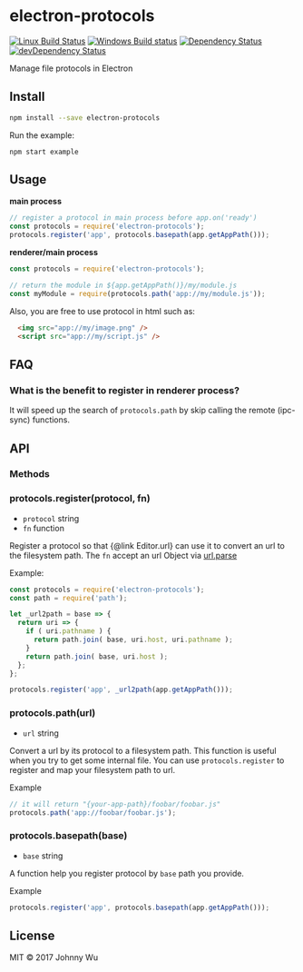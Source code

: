 # electron-protocols

[![Linux Build Status](https://travis-ci.org/electron-utils/electron-protocols.svg?branch=master)](https://travis-ci.org/electron-utils/electron-protocols)
[![Windows Build status](https://ci.appveyor.com/api/projects/status/rb2koei7jtsgnfyh?svg=true)](https://ci.appveyor.com/project/jwu/electron-protocols)
[![Dependency Status](https://david-dm.org/electron-utils/electron-protocols.svg)](https://david-dm.org/electron-utils/electron-protocols)
[![devDependency Status](https://david-dm.org/electron-utils/electron-protocols/dev-status.svg)](https://david-dm.org/electron-utils/electron-protocols#info=devDependencies)

Manage file protocols in Electron

## Install

```bash
npm install --save electron-protocols
```

Run the example:

```
npm start example
```

## Usage

**main process**

```javascript
// register a protocol in main process before app.on('ready')
const protocols = require('electron-protocols');
protocols.register('app', protocols.basepath(app.getAppPath()));
```

**renderer/main process**

```javascript
const protocols = require('electron-protocols');

// return the module in ${app.getAppPath()}/my/module.js
const myModule = require(protocols.path('app://my/module.js'));
```

Also, you are free to use protocol in html such as:

```html
  <img src="app://my/image.png" />
  <script src="app://my/script.js" />
```

## FAQ

### What is the benefit to register in renderer process?

It will speed up the search of `protocols.path` by skip calling the remote (ipc-sync) functions.

## API

### Methods

### protocols.register(protocol, fn)

  - `protocol` string
  - `fn` function

Register a protocol so that {@link Editor.url} can use it to convert an url to the filesystem path.
The `fn` accept an url Object via [url.parse](https://nodejs.org/api/url.html#url_url_parse_urlstring_parsequerystring_slashesdenotehost)

Example:

```javascript
const protocols = require('electron-protocols');
const path = require('path');

let _url2path = base => {
  return uri => {
    if ( uri.pathname ) {
      return path.join( base, uri.host, uri.pathname );
    }
    return path.join( base, uri.host );
  };
};

protocols.register('app', _url2path(app.getAppPath()));
```

### protocols.path(url)

  - `url` string

Convert a url by its protocol to a filesystem path. This function is useful when you try to get
some internal file. You can use `protocols.register` to register and map your filesystem path to url.

Example

```javascript
// it will return "{your-app-path}/foobar/foobar.js"
protocols.path('app://foobar/foobar.js');
```

### protocols.basepath(base)

  - `base` string

A function help you register protocol by `base` path you provide.

Example

```javascript
protocols.register('app', protocols.basepath(app.getAppPath()));
```

## License

MIT © 2017 Johnny Wu
